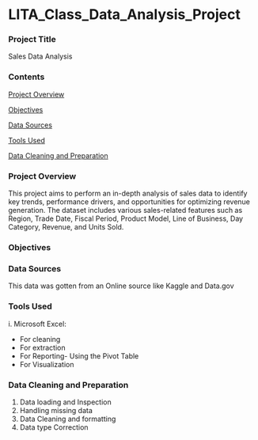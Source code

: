 # LITA_Class_Data_Analysis_Project

### Project Title  
Sales Data Analysis
### Contents
[Project Overview ](#Project-Overview)

[Objectives](#Objectives)

[Data Sources](#Data-Sources)

[Tools Used](#Tools-Used)

[Data Cleaning and Preparation](#Data-Cleaning-and-Preparation)



### Project Overview 
This project aims to perform an in-depth analysis of sales data to identify key trends, performance drivers, and opportunities for optimizing revenue generation. The dataset includes various sales-related features such as Region, Trade Date, Fiscal Period, Product Model, Line of Business, Day Category, Revenue, and Units Sold.

### Objectives 


### Data Sources 
This data was gotten from an Online source like Kaggle and Data.gov

### Tools Used 
i.  Microsoft Excel:
- For cleaning
- For extraction
- For Reporting- Using the Pivot Table
- For Visualization 



### Data Cleaning and Preparation
1. Data loading and Inspection
2. Handling missing data
3. Data Cleaning and formatting
4. Data type Correction

### 










